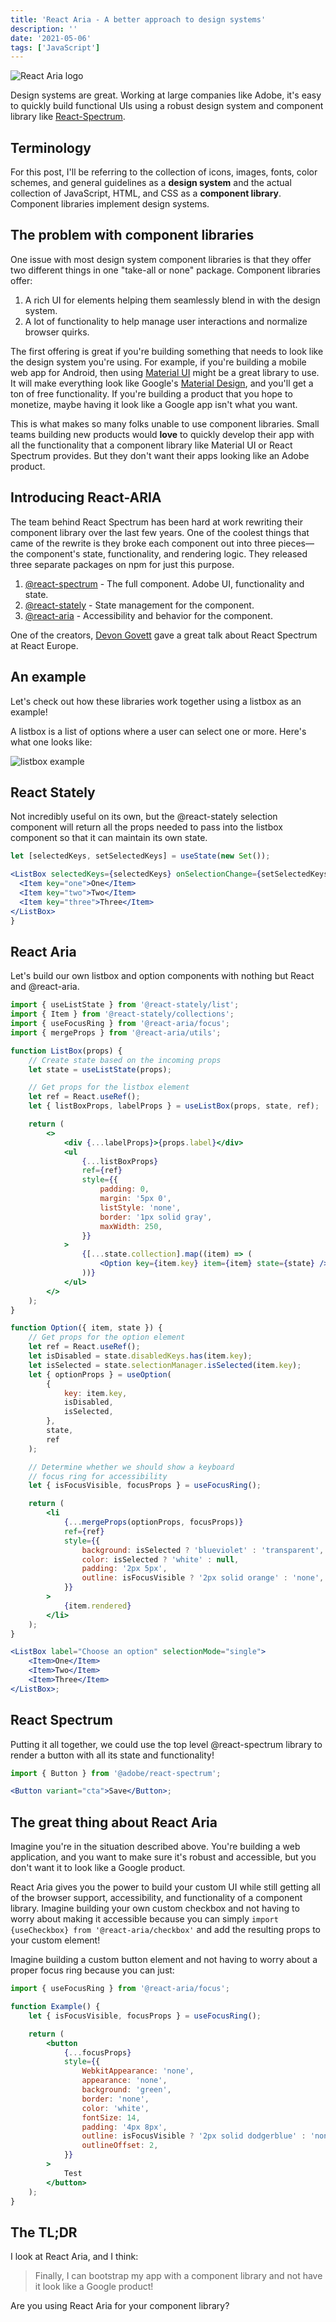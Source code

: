 ```yaml
---
title: 'React Aria - A better approach to design systems'
description: ''
date: '2021-05-06'
tags: ['JavaScript']
---
```


![React Aria logo](./react-aria.png)

Design systems are great. Working at large companies like Adobe, it's easy to quickly build functional UIs using a robust design system and component library like [React-Spectrum](https://react-spectrum.adobe.com/react-spectrum/).

## Terminology

For this post, I'll be referring to the collection of icons, images, fonts, color schemes, and general guidelines as a **design system** and the actual collection of JavaScript, HTML, and CSS as a **component library**. Component libraries implement design systems.

## The problem with component libraries

One issue with most design system component libraries is that they offer two different things in one "take-all or none" package. Component libraries offer:

1. A rich UI for elements helping them seamlessly blend in with the design system.
1. A lot of functionality to help manage user interactions and normalize browser quirks.

The first offering is great if you're building something that needs to look like the design system you're using. For example, if you're building a mobile web app for Android, then using [Material UI](https://material-ui.com/) might be a great library to use. It will make everything look like Google's [Material Design](https://material.io/design), and you'll get a ton of free functionality. If you're building a product that you hope to monetize, maybe having it look like a Google app isn't what you want.

This is what makes so many folks unable to use component libraries. Small teams building new products would **love** to quickly develop their app with all the functionality that a component library like Material UI or React Spectrum provides. But they don't want their apps looking like an Adobe product.

## Introducing React-ARIA

The team behind React Spectrum has been hard at work rewriting their component library over the last few years. One of the coolest things that came of the rewrite is they broke each component out into three pieces—the component's state, functionality, and rendering logic. They released three separate packages on npm for just this purpose.

1. [@react-spectrum](https://github.com/adobe/react-spectrum/tree/main/packages/%40react-spectrum) - The full component. Adobe UI, functionality and state.
1. [@react-stately](https://github.com/adobe/react-spectrum/tree/main/packages/%40react-stately) - State management for the component.
1. [@react-aria](https://github.com/adobe/react-spectrum/tree/main/packages/%40react-aria) - Accessibility and behavior for the component.

One of the creators, [Devon Govett](https://twitter.com/devongovett) gave a great talk about React Spectrum at React Europe.

<YouTube youTubeId="dxDcBB7Xoxs" />

## An example

Let's check out how these libraries work together using a listbox as an example!

A listbox is a list of options where a user can select one or more. Here's what one looks like:

![listbox example](./listbox.gif)

## React Stately

Not incredibly useful on its own, but the @react-stately selection component will return all the props needed to pass into the listbox component so that it can maintain its own state.

```jsx
let [selectedKeys, setSelectedKeys] = useState(new Set());

<ListBox selectedKeys={selectedKeys} onSelectionChange={setSelectedKeys}>
  <Item key="one">One</Item>
  <Item key="two">Two</Item>
  <Item key="three">Three</Item>
</ListBox>
}
```

## React Aria

Let's build our own listbox and option components with nothing but React and @react-aria.

```jsx
import { useListState } from '@react-stately/list';
import { Item } from '@react-stately/collections';
import { useFocusRing } from '@react-aria/focus';
import { mergeProps } from '@react-aria/utils';

function ListBox(props) {
    // Create state based on the incoming props
    let state = useListState(props);

    // Get props for the listbox element
    let ref = React.useRef();
    let { listBoxProps, labelProps } = useListBox(props, state, ref);

    return (
        <>
            <div {...labelProps}>{props.label}</div>
            <ul
                {...listBoxProps}
                ref={ref}
                style={{
                    padding: 0,
                    margin: '5px 0',
                    listStyle: 'none',
                    border: '1px solid gray',
                    maxWidth: 250,
                }}
            >
                {[...state.collection].map((item) => (
                    <Option key={item.key} item={item} state={state} />
                ))}
            </ul>
        </>
    );
}

function Option({ item, state }) {
    // Get props for the option element
    let ref = React.useRef();
    let isDisabled = state.disabledKeys.has(item.key);
    let isSelected = state.selectionManager.isSelected(item.key);
    let { optionProps } = useOption(
        {
            key: item.key,
            isDisabled,
            isSelected,
        },
        state,
        ref
    );

    // Determine whether we should show a keyboard
    // focus ring for accessibility
    let { isFocusVisible, focusProps } = useFocusRing();

    return (
        <li
            {...mergeProps(optionProps, focusProps)}
            ref={ref}
            style={{
                background: isSelected ? 'blueviolet' : 'transparent',
                color: isSelected ? 'white' : null,
                padding: '2px 5px',
                outline: isFocusVisible ? '2px solid orange' : 'none',
            }}
        >
            {item.rendered}
        </li>
    );
}

<ListBox label="Choose an option" selectionMode="single">
    <Item>One</Item>
    <Item>Two</Item>
    <Item>Three</Item>
</ListBox>;
```

## React Spectrum

Putting it all together, we could use the top level @react-spectrum library to render a button with all its state and functionality!

```jsx
import { Button } from '@adobe/react-spectrum';

<Button variant="cta">Save</Button>;
```

## The great thing about React Aria

Imagine you're in the situation described above. You're building a web application, and you want to make sure it's robust and accessible, but you don't want it to look like a Google product.

React Aria gives you the power to build your custom UI while still getting all of the browser support, accessibility, and functionality of a component library. Imagine building your own custom checkbox and not having to worry about making it accessible because you can simply `import {useCheckbox} from '@react-aria/checkbox'` and add the resulting props to your custom element!

Imagine building a custom button element and not having to worry about a proper focus ring because you can just:

```jsx
import { useFocusRing } from '@react-aria/focus';

function Example() {
    let { isFocusVisible, focusProps } = useFocusRing();

    return (
        <button
            {...focusProps}
            style={{
                WebkitAppearance: 'none',
                appearance: 'none',
                background: 'green',
                border: 'none',
                color: 'white',
                fontSize: 14,
                padding: '4px 8px',
                outline: isFocusVisible ? '2px solid dodgerblue' : 'none',
                outlineOffset: 2,
            }}
        >
            Test
        </button>
    );
}
```

## The TL;DR

I look at React Aria, and I think:

> Finally, I can bootstrap my app with a component library and not have it look like a Google product!

Are you using React Aria for your component library?
